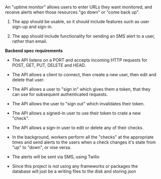 An "uptime monitor" allows users to enter URLs they want monitored,
and receive alerts when those resources "go down" or "come back up".

1. The app should be usable, so it should include features such as
user sign-up and sign-in.

2. The app should include functionality for sending an SMS alert
to a user, rather than email.

**Backend spec requirements**

- The API listens on a PORT and accepts incoming HTTP requests for
POST, GET, PUT, DELETE and HEAD.

- The API allows a client to connect, then create a new user,
then edit and delete that user.

- The API allows a user to "sign in" which gives them a token,
that they can use for subsequent authenticated requests.

- The API allows the user to "sign out" which invalidates their token.

- The API allows a signed-in user to use their token to crate a new "check".

- The API allows a sign-in user to edit or delete any of their checks.

- In the background, workers perform all the "checks" at the appropriate times
and send alerts to the users when a check changes it's state
from "up" to "down", or vise versa.

- The alerts will be sent via SMS, using Twilio

- Since this project is not using any frameworks or packages the database will
just be a writing files to the disk and storing json

